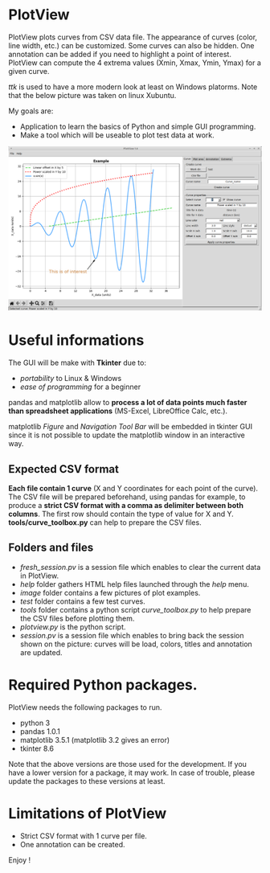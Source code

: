# PlotView
PlotView plots curves from CSV data file. The appearance of curves (color, line width, etc.) can be customized. Some curves can also be hidden. One annotation can be added if you need to highlight a point of interest. PlotView can compute the 4 extrema values (Xmin, Xmax, Ymin, Ymax) for a given curve.

*ttk* is used to have a more modern look at least on Windows platorms. Note that the below picture was taken on linux Xubuntu.

My goals are:
* Application to learn the basics of Python and simple GUI programming.
* Make a tool which will be useable to plot test data at work.

![PlotView_example](./image/PlotView_example_1.png)

# Useful informations
The GUI will be make with **Tkinter** due to:
* *portability* to Linux & Windows
* *ease of programming* for a beginner

pandas and matplotlib allow to **process a lot of data points much faster than spreadsheet applications** (MS-Excel, LibreOffice Calc, etc.).

matplotlib *Figure* and *Navigation Tool Bar* will be embedded in tkinter GUI since it is not possible to update the matplotlib window in an interactive way.

## Expected CSV format
**Each file contain 1 curve** (X and Y coordinates for each point of the curve). The CSV file will be prepared beforehand, using pandas for example, to produce a **strict CSV format with a comma as delimiter between both columns**. The first row should contain the type of value for X and Y.
**tools/curve_toolbox.py** can help to prepare the CSV files.


## Folders and files
* *fresh_session.pv* is a session file which enables to clear the current data in PlotView.
* *help* folder gathers HTML help files launched through the *help* menu.
* *image* folder contains a few pictures of plot examples.
* *test* folder contains a few test curves.
* *tools* folder contains a python script *curve_toolbox.py* to help prepare the CSV files before plotting them.
* *plotview.py* is the python script.
* *session.pv* is a session file which enables to bring back the session shown on the picture: curves will be load, colors, titles and annotation are updated.

# Required Python packages.
PlotView needs the following packages to run.
* python 3
* pandas 1.0.1
* matplotlib 3.5.1 (matplotlib 3.2 gives an error)
* tkinter 8.6

Note that the above versions are those used for the development. If you have a lower version for a package, it may work. In case of trouble, please update the packages to these versions at least.

# Limitations of PlotView
* Strict CSV format with 1 curve per file.
* One annotation can be created.

Enjoy !

